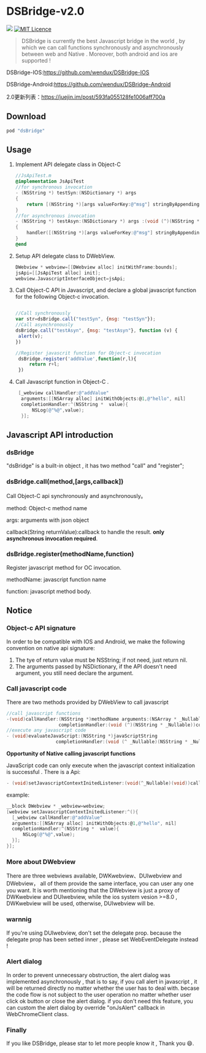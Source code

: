 # DSBridge-v2.0

[![](https://img.shields.io/cocoapods/v/dsBridge.svg?style=flat)](https://jitpack.io/#wendux/DSBridge-Android)   [![MIT Licence](https://img.shields.io/packagist/l/doctrine/orm.svg)](https://opensource.org/licenses/mit-license.php)

> DSBridge is currently the best Javascript bridge in the world , by which we can call functions synchronously and asynchronously between web and Native . Moreover, both android and ios are supported !

DSBridge-IOS:https://github.com/wendux/DSBridge-IOS

DSBridge-Android:https://github.com/wendux/DSBridge-Android

2.0更新列表：https://juejin.im/post/593fa055128fe1006aff700a

## Download

```objective-c
pod "dsBridge"
```

## Usage

1. Implement API delegate class  in Object-C

   ```objective-c
   //JsApiTest.m 
   @implementation JsApiTest
   //for synchronous invocation  
   - (NSString *) testSyn:(NSDictionary *) args
   {
       return [(NSString *)[args valueForKey:@"msg"] stringByAppendingString:@"[ syn call]"];
   }
   //for asynchronous invocation
   - (NSString *) testAsyn:(NSDictionary *) args :(void (^)(NSString * _Nullable result,BOOL isComplete))handler
   {
       handler([(NSString *)[args valueForKey:@"msg"] stringByAppendingString:@"[ asyn call]"],YES);
   }
   @end
   ```

2. Setup API  delegate class to DWebView.

   ```objective-c
   DWebview * webview=[[DWebview alloc] initWithFrame:bounds];
   jsApi=[[JsApiTest alloc] init];
   webview.JavascriptInterfaceObject=jsApi;
   ```

3. Call Object-C API in Javascript, and declare a global javascript function for the following  Object-c invocation.

   ```javascript

   //Call synchronously 
   var str=dsBridge.call("testSyn", {msg: "testSyn"});
   //Call asynchronously
   dsBridge.call("testAsyn", {msg: "testAsyn"}, function (v) {
    alert(v);
   })

   //Register javascrit function for Object-c invocation
    dsBridge.register('addValue',function(r,l){
        return r+l;
    })
   ```

4. Call Javascript function in Object-C .

   ```objective-c
    [_webview callHandler:@"addValue"
     arguments:[[NSArray alloc] initWithObjects:@1,@"hello", nil]
     completionHandler:^(NSString *  value){
         NSLog(@"%@",value);
     }];
   ```

## Javascript API introduction

### **dsBridge** 

"dsBridge" is a built-in object , it has two method "call" and "register";

### dsBridge.call(method,[args,callback])

Call Object-C api synchronously and asynchronously。

method: Object-c  method name

args: arguments with json object

callback(String returnValue):callback to handle the result. **only asynchronous invocation required**.

### dsBridge.register(methodName,function)

Register javascript method for OC invocation.

methodName: javascript function name

function: javascript method body.



## Notice

### Object-c API signature

In order to be compatible with IOS and Android, we make the following convention  on native api signature:

1. The tye of return value must be NSString;  if not need, just return nil.
2. The arguments  passed by   NSDictionary, if the API doesn't need argument, you still need declare the  argument. 

### Call javascript code

There are two methods provided by DWebView to call javascript

```objective-c
//call javascript functions
-(void)callHandler:(NSString *)methodName arguments:(NSArray * _Nullable)args 
                   completionHandler:(void (^)(NSString * _Nullable))completionHandler;
//execute any javascript code
- (void)evaluateJavaScript:(NSString *)javaScriptString 
                  completionHandler:(void (^ _Nullable)(NSString * _Nullable))completionHandler;
```



 **Opportunity of Native calling  javascript functions**

JavaScript code can only execute when the javascript context  initialization  is successful . There is a Api:

```objective-c
- (void)setJavascriptContextInitedListener:(void(^_Nullable)(void))callback;
```

example:

```objective-c
__block DWebview * _webview=webview;
[webview setJavascriptContextInitedListener:^(){
  [_webview callHandler:@"addValue"
  arguments:[[NSArray alloc] initWithObjects:@1,@"hello", nil]
  completionHandler:^(NSString *  value){
      NSLog(@"%@",value);
  }];
}];
```



### More about DWebview

There are three webviews available, DWKwebview、DUIwebview and DWebview， all of them provide the same interface, you can user any one you want.  It is worth mentioning that the  DWebview is just a proxy of DWKwebview and DUIwebview, while the ios system vesion >=8.0 ,  DWKwebview will be used, otherwise, DUIwebview will be.

### warnnig

 If you're using DUIwebview, don't set the delegate prop. because the delegate prop has been setted inner ,  please  set WebEventDelegate  instead ! 

### Alert dialog

In order to prevent unnecessary obstruction, the alert dialog was implemented asynchronously , that is to say, if you call alert in javascript , it will be returned directly no matter whether the user has to deal with. becase the code flow is not subject to the user operation no matter whether user  click ok button  or close the alert dialog. if you don't need this feature, you can custom the alert dialog by override "onJsAlert" callback in WebChromeClient class.

### Finally

If you like DSBridge, please star to let more people know it , Thank you  😄.
